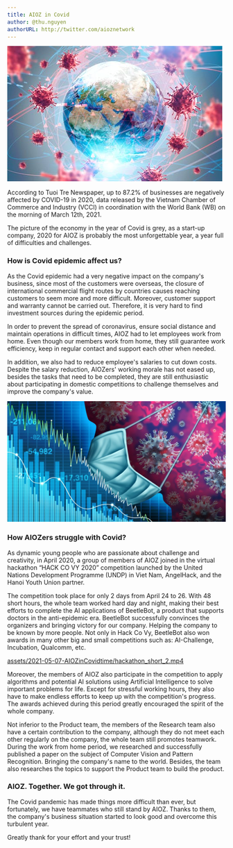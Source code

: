 ```yaml
---
title: AIOZ in Covid 
author: @thu.nguyen
authorURL: http://twitter.com/aioznetwork
---
```


![assets/2021-05-07-AIOZinCovidtime/file-20200922-20-1od4f6p.jpg](assets/2021-05-07-AIOZinCovidtime/file-20200922-20-1od4f6p.jpg)
<!--truncate-->

According to Tuoi Tre Newspaper, up to 87.2% of businesses are negatively affected by COVID-19 in 2020, data released by the Vietnam Chamber of Commerce and Industry (VCCI) in coordination with the World Bank (WB) on the morning of March 12th, 2021.

The picture of the economy in the year of Covid is grey, as a start-up company, 2020 for AIOZ is probably the most unforgettable year, a year full of difficulties and challenges.

### How is Covid epidemic affect us?

As the Covid epidemic had a very negative impact on the company's business, since most of the customers were overseas, the closure of international commercial flight routes by countries causes reaching customers to seem more and more difficult. Moreover, customer support and warranty cannot be carried out. Therefore, it is very hard to find investment sources during the epidemic period.

In order to prevent the spread of coronavirus, ensure social distance and maintain operations in difficult times, AIOZ had to let employees work from home. Even though our members work from home, they still guarantee work efficiency, keep in regular contact and support each other when needed.

In addition, we also had to reduce employee's salaries to cut down costs. Despite the salary reduction, AIOZers' working morale has not eased up, besides the tasks that need to be completed, they are still enthusiastic about participating in domestic competitions to challenge themselves and improve the company's value.

![assets/2021-05-07-AIOZinCovidtime/business-_covid.jpg](assets/2021-05-07-AIOZinCovidtime/business-_covid.jpg)

### How AIOZers struggle with Covid?

As dynamic young people who are passionate about challenge and creativity, in April 2020, a group of members of AIOZ joined in the virtual hackathon “HACK CO VY 2020” competition launched by the United Nations Development Programme (UNDP) in Viet Nam, AngelHack, and the Hanoi Youth Union partner.

The competition took place for only 2 days from April 24 to 26. With 48 short hours, the whole team worked hard day and night, making their best efforts to complete the AI applications of BeetleBot, a product that supports doctors in the anti-epidemic era. BeetleBot successfully convinces the organizers and bringing victory for our company. Helping the company to be known by more people. Not only in Hack Co Vy, BeetleBot also won awards in many other big and small competitions such as: AI-Challenge, Incubation, Qualcomm, etc.

[assets/2021-05-07-AIOZinCovidtime/hackathon_short_2.mp4](assets/2021-05-07-AIOZinCovidtime/hackathon_short_2.mp4)

Moreover, the members of AIOZ also participate in the competition to apply algorithms and potential AI solutions using Artificial Intelligence to solve important problems for life. Except for stressful working hours, they also have to make endless efforts to keep up with the competition's progress. The awards achieved during this period greatly encouraged the spirit of the whole company.

Not inferior to the Product team, the members of the Research team also have a certain contribution to the company, although they do not meet each other regularly on the company, the whole team still promotes teamwork. During the work from home period, we researched and successfully published a paper on the subject of Computer Vision and Pattern Recognition. Bringing the company's name to the world. Besides, the team also researches the topics to support the Product team to build the product.

### AIOZ. Together. We got through it.

The Covid pandemic has made things more difficult than ever, but fortunately, we have teammates who still stand by AIOZ. Thanks to them, the company's business situation started to look good and overcome this turbulent year.

Greatly thank for your effort and your trust!
